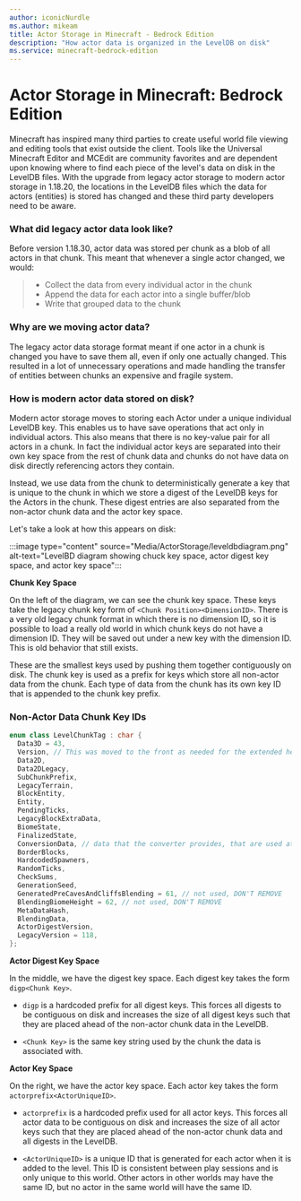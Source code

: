 ```yaml
---
author: iconicNurdle
ms.author: mikeam
title: Actor Storage in Minecraft - Bedrock Edition
description: "How actor data is organized in the LevelDB on disk"
ms.service: minecraft-bedrock-edition
---
```


# Actor Storage in Minecraft: Bedrock Edition

Minecraft has inspired many third parties to create useful world file viewing and editing tools that exist outside the client. Tools like the Universal Minecraft Editor and MCEdit are community favorites and are dependent upon knowing where to find each piece of the level's data on disk in the LevelDB files. With the upgrade from legacy actor storage to modern actor storage in 1.18.20, the locations in the LevelDB files which the data for actors (entities) is stored has changed and these third party developers need to be aware.

### What did legacy actor data look like?

Before version 1.18.30, actor data was stored per chunk as a blob of all actors in that chunk. This meant that whenever a single actor changed, we would:

>- Collect the data from every individual actor in the chunk
>- Append the data for each actor into a single buffer/blob
>- Write that grouped data to the chunk

### Why are we moving actor data?

The legacy actor data storage format meant if one actor in a chunk is changed you have to save them all, even if only one actually changed. This resulted in a lot of unnecessary operations and made handling the transfer of entities between chunks an expensive and fragile system.

### How is modern actor data stored on disk?

Modern actor storage moves to storing each Actor under a unique individual LevelDB key. This enables us to have save operations that act only in individual actors. This also means that there is no key-value pair for all actors in a chunk. In fact the individual actor keys are separated into their own key space from the rest of chunk data and chunks do not have data on disk directly referencing actors they contain.

Instead, we use data from the chunk to deterministically generate a key that is unique to the chunk in which we store a digest of the LevelDB keys for the Actors in the chunk. These digest entries are also separated from the non-actor chunk data and the actor key space.

Let's take a look at how this appears on disk:

:::image type="content" source="Media/ActorStorage/leveldbdiagram.png" alt-text="LevelBD diagram showing chuck key space, actor digest key space, and actor key space":::

**Chunk Key Space**

On the left of the diagram, we can see the chunk key space. These keys take the legacy chunk key form of `<Chunk Position><DimensionID>`. 
There is a very old legacy chunk format in which there is no dimension ID, so it is possible to load a really old world in which chunk keys do not have a dimension ID. They will be saved out under a new key with the dimension ID. This is old behavior that still exists.

These are the smallest keys used by pushing them together contiguously on disk. The chunk key is used as a prefix for keys which store all non-actor data from the chunk. Each type of data from the chunk has its own key ID that is appended to the chunk key prefix.

### Non-Actor Data Chunk Key IDs

```cpp
enum class LevelChunkTag : char {
  Data3D = 43,
  Version, // This was moved to the front as needed for the extended heights feature. Old chunks will not have this data.
  Data2D,
  Data2DLegacy,
  SubChunkPrefix,
  LegacyTerrain,
  BlockEntity,
  Entity,
  PendingTicks,
  LegacyBlockExtraData,
  BiomeState,
  FinalizedState,
  ConversionData, // data that the converter provides, that are used at runtime for things like blending
  BorderBlocks,
  HardcodedSpawners,
  RandomTicks,
  CheckSums,
  GenerationSeed,
  GeneratedPreCavesAndCliffsBlending = 61, // not used, DON'T REMOVE
  BlendingBiomeHeight = 62, // not used, DON'T REMOVE
  MetaDataHash,
  BlendingData,
  ActorDigestVersion,
  LegacyVersion = 118,
};

```

**Actor Digest Key Space**

In the middle, we have the digest key space. Each digest key takes the form `digp<Chunk Key>`.

- `digp` is a hardcoded prefix for all digest keys. This forces all digests to be contiguous on disk and increases the size of all digest keys such that they are placed ahead of the non-actor chunk data in the LevelDB.

- `<Chunk Key>` is the same key string used by the chunk the data is associated with.

**Actor Key Space**

On the right, we have the actor key space. Each actor key takes the form `actorprefix<ActorUniqueID>`.

- `actorprefix` is a hardcoded prefix used for all actor keys. This forces all actor data to be contiguous on disk and increases the size of all actor keys such that they are placed ahead of the non-actor chunk data and all digests in the LevelDB.

- `<ActorUniqueID>` is a unique ID that is generated for each actor when it is added to the level. This ID is consistent between play sessions and is only unique to this world. Other actors in other worlds may have the same ID, but no actor in the same world will have the same ID.
